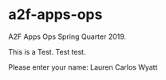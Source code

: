 # a2f-apps-ops
A2F Apps Ops Spring Quarter 2019.

This is a Test. Test test.

Please enter your name: 
Lauren
Carlos
Wyatt
